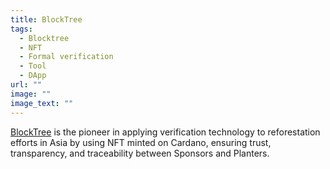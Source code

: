 ```yaml
---
title: BlockTree
tags:
  - Blocktree
  - NFT
  - Formal verification
  - Tool
  - DApp
url: ""
image: ""
image_text: ""
---
```


[BlockTree](https://blocktree.asia/en/) is the pioneer in applying verification technology to reforestation efforts in Asia by using NFT minted on Cardano, ensuring trust, transparency, and traceability between Sponsors and Planters.
